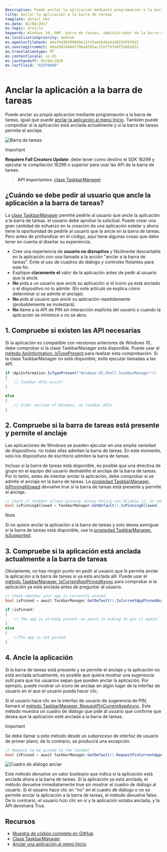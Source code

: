```yaml
---
Description: Puede anclar la aplicación mediante programación a la barra de tareas, BND puede comprobar si está anclada actualmente.
title: Anclar la aplicación a la barra de tareas
template: detail.hbs
ms.date: 02/08/2017
ms.topic: article
keywords: Windows 10, UWP, barra de tareas, administrador de la barra de tareas, anclar a la barra de tareas, icono principal
ms.localizationpriority: medium
ms.openlocfilehash: 44ef6430398960e13fe5eebb40a52d022df6f0d2
ms.sourcegitcommit: 0dee502484df798a0595ac1fe7fb7d0f5a982821
ms.translationtype: MT
ms.contentlocale: es-ES
ms.lasthandoff: 05/08/2020
ms.locfileid: "82970660"
---
```

# <a name="pin-your-app-to-the-taskbar"></a>Anclar la aplicación a la barra de tareas

Puede anclar su propia aplicación mediante programación a la barra de tareas, igual que puede [anclar la aplicación al menú Inicio](tiles-and-notifications/primary-tile-apis.md). También puede comprobar si la aplicación está anclada actualmente y si la barra de tareas permite el anclaje. 

![Barra de tareas](images/taskbar/taskbar.png)

> [!IMPORTANT]
> **Requiere Fall Creators Update**: debe tener como destino el SDK 16299 y ejecutar la compilación 16299 o superior para usar las API de la barra de tareas.

> **API importantes**: [clase TaskbarManager](https://docs.microsoft.com/uwp/api/windows.ui.shell.taskbarmanager) 


## <a name="when-should-you-ask-the-user-to-pin-your-app-to-the-taskbar"></a>¿Cuándo se debe pedir al usuario que ancle la aplicación a la barra de tareas? 

La [clase TaskbarManager](https://docs.microsoft.com/uwp/api/windows.ui.shell.taskbarmanager) permite pedirle al usuario que ancle la aplicación a la barra de tareas. el usuario debe aprobar la solicitud. Puede crear una gran cantidad de esfuerzo en la creación de una aplicación estelar y ahora tiene la oportunidad de pedirle al usuario que la ancle en la barra de tareas. Pero antes de profundizar en el código, aquí tiene algunas cosas que debe tener en cuenta al diseñar su experiencia:

* Cree una experiencia de **usuario no disruptiva** y fácilmente descartable en la aplicación con una llamada a la acción "anclar a la barra de tareas". Evite el uso de cuadros de diálogo y controles flotantes para este fin. 
* Explique **claramente el** valor de la aplicación antes de pedir al usuario que la ancle.
* **No** pida a un usuario que ancle su aplicación si el icono ya está anclado o el dispositivo no lo admite. (En este artículo se explica cómo determinar si se admite el anclaje).
* **No** pida al usuario que ancle su aplicación repetidamente (probablemente se molestará).
* **No** llame a la API de PIN sin interacción explícita del usuario o cuando la aplicación se minimice o no se abra.


## <a name="1-check-whether-the-required-apis-exist"></a>1. Compruebe si existen las API necesarias

Si la aplicación es compatible con versiones anteriores de Windows 10, debe comprobar si la clase TaskbarManager está disponible. Puede usar el [método ApiInformation. IsTypePresent](https://docs.microsoft.com/uwp/api/windows.foundation.metadata.apiinformation#Windows_Foundation_Metadata_ApiInformation_IsTypePresent_System_String_) para realizar esta comprobación. Si la clase TaskbarManager no está disponible, evite ejecutar llamadas a las API.

```csharp
if (ApiInformation.IsTypePresent("Windows.UI.Shell.TaskbarManager"))
{
    // Taskbar APIs exist!
}

else
{
    // Older version of Windows, no taskbar APIs
}
```


## <a name="2-check-whether-taskbar-is-present-and-allows-pinning"></a>2. Compruebe si la barra de tareas está presente y permite el anclaje

Las aplicaciones de Windows se pueden ejecutar en una amplia variedad de dispositivos. no todas ellas admiten la barra de tareas. En este momento, solo los dispositivos de escritorio admiten la barra de tareas. 

Incluso si la barra de tareas está disponible, es posible que una directiva de grupo en el equipo del usuario deshabilite el anclaje de la barra de tareas. Por lo tanto, antes de intentar anclar la aplicación, debe comprobar si se admite el anclaje en la barra de tareas. La [propiedad TaskbarManager. IsPinningAllowed](https://docs.microsoft.com/uwp/api/windows.ui.shell.taskbarmanager.IsPinningAllowed) devuelve true si la barra de tareas está presente y permite el anclaje. 

```csharp
// Check if taskbar allows pinning (Group Policy can disable it, or some device families don't have taskbar)
bool isPinningAllowed = TaskbarManager.GetDefault().IsPinningAllowed;
```

> [!NOTE]
> Si no quiere anclar la aplicación a la barra de tareas y solo desea averiguar si la barra de tareas está disponible, use la [propiedad TaskbarManager. IsSupported](https://docs.microsoft.com/uwp/api/windows.ui.shell.taskbarmanager.IsSupported).


## <a name="3-check-whether-your-app-is-currently-pinned-to-the-taskbar"></a>3. Compruebe si la aplicación está anclada actualmente a la barra de tareas

Obviamente, no hay ningún punto en pedir al usuario que le permita anclar la aplicación a la barra de tareas si ya está anclada allí. Puede usar el [método TaskbarManager. IsCurrentAppPinnedAsync](https://docs.microsoft.com/uwp/api/windows.ui.shell.taskbarmanager.IsCurrentAppPinnedAsync) para comprobar si la aplicación ya está anclada antes de preguntar al usuario.

```csharp
// Check whether your app is currently pinned
bool isPinned = await TaskbarManager.GetDefault().IsCurrentAppPinnedAsync();

if (isPinned)
{
    // The app is already pinned--no point in asking to pin it again!
}
else 
{
    //The app is not pinned. 
}
```


##  <a name="4-pin-your-app"></a>4. Ancle la aplicación

Si la barra de tareas está presente y se permite el anclaje y la aplicación no está anclada actualmente, es posible que quiera mostrar una sugerencia sutil para que los usuarios sepan que pueden anclar la aplicación. Por ejemplo, puede mostrar un icono de anclaje en algún lugar de la interfaz de usuario en el que el usuario pueda hacer clic. 

Si el usuario hace clic en la interfaz de usuario de sugerencia de PIN, llamará al [método TaskbarManager. RequestPinCurrentAppAsync](https://docs.microsoft.com/uwp/api/windows.ui.shell.taskbarmanager.RequestPinCurrentAppAsync). Este método muestra un cuadro de diálogo que pide al usuario que confirme que desea que la aplicación esté anclada a la barra de tareas.

> [!IMPORTANT]
> Se debe llamar a este método desde un subproceso de interfaz de usuario de primer plano; de lo contrario, se producirá una excepción.

```csharp
// Request to be pinned to the taskbar
bool isPinned = await TaskbarManager.GetDefault().RequestPinCurrentAppAsync();
```

![Cuadro de diálogo anclar](images/taskbar/pin-dialog.png)

Este método devuelve un valor booleano que indica si la aplicación está anclada ahora a la barra de tareas. Si la aplicación ya está anclada, el método devuelve inmediatamente true sin mostrar el cuadro de diálogo al usuario. Si el usuario hace clic en "no" en el cuadro de diálogo o no se permite anclar la aplicación a la barra de tareas, el método devuelve false. De lo contrario, el usuario hizo clic en sí y la aplicación estaba anclada, y la API devolverá True.


## <a name="resources"></a>Recursos

* [Muestra de código completo en GitHub](https://github.com/WindowsNotifications/quickstart-pin-to-taskbar)
* [Clase TaskbarManager](https://docs.microsoft.com/uwp/api/windows.ui.shell.taskbarmanager)
* [Anclar una aplicación al menú Inicio](tiles-and-notifications/primary-tile-apis.md)
